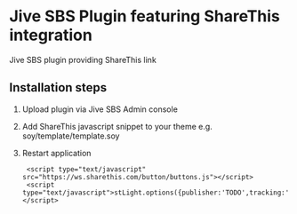 Jive SBS Plugin featuring ShareThis integration
===============================================

Jive SBS plugin providing ShareThis link

Installation steps
------------------

1. Upload plugin via Jive SBS Admin console
2. Add ShareThis javascript snippet to your theme e.g. soy/template/template.soy
3. Restart application

        <script type="text/javascript" src="https://ws.sharethis.com/button/buttons.js"></script>
        <script type="text/javascript">stLight.options({publisher:'TODO',tracking:'google'});</script>

